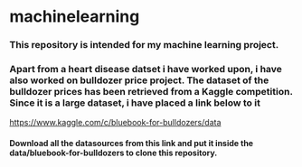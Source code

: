 # machinelearning
### This repository is intended for my machine learning project.
### Apart from a heart disease datset i have worked upon, i have also worked on bulldozer price project. The dataset of the bulldozer prices has been retrieved from a Kaggle competition. Since it is a large dataset, i have placed a link below to it
https://www.kaggle.com/c/bluebook-for-bulldozers/data
#### Download all the datasources from this link and put it inside the data/bluebook-for-bulldozers to clone this repository.
